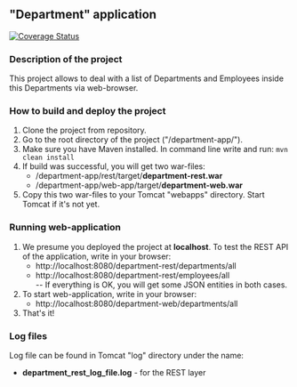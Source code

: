## "Department" application
[![Coverage Status](https://coveralls.io/repos/github/dimitrius-brest/department-app/badge.svg)](https://coveralls.io/github/dimitrius-brest/department-app)

### Description of the project
This project allows to deal with a list of Departments and Employees inside this Departments via web-browser. 

### How to build and deploy the project
1. Clone the project from repository.
2. Go to the root directory of the project ("/department-app/").
3. Make sure you have Maven installed. In command line write and run: `mvn clean install`
4. If build was successful, you will get two war-files:
   * /department-app/rest/target/**department-rest.war**
   * /department-app/web-app/target/**department-web.war**
5. Copy this two war-files to your Tomcat "webapps" directory. Start Tomcat if it's not yet.

### Running web-application
1. We presume you deployed the project at **localhost**. To test the REST API of the application, write in your browser:
   * http://localhost:8080/department-rest/departments/all
   * http://localhost:8080/department-rest/employees/all
<br>-- If everything is OK, you will get some JSON entities in both cases.
2. To start web-application, write in your browser:
   * http://localhost:8080/department-web/departments/all
3. That's it!

### Log files
Log file can be found in Tomcat "log" directory under the name:
* **department_rest_log_file.log** - for the REST layer
